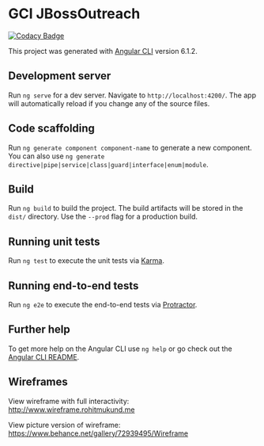 # GCI JBossOutreach
[![Codacy Badge](https://api.codacy.com/project/badge/Grade/6e498db47687428fb7acda6304b8e63f)](https://www.codacy.com/app/JBossOutreach/gci18.jbossoutreach.org?utm_source=github.com&amp;utm_medium=referral&amp;utm_content=JBossOutreach/gci18.jbossoutreach.org&amp;utm_campaign=Badge_Grade)

This project was generated with [Angular CLI](https://github.com/angular/angular-cli) version 6.1.2.

## Development server

Run `ng serve` for a dev server. Navigate to `http://localhost:4200/`. The app will automatically reload if you change any of the source files.

## Code scaffolding

Run `ng generate component component-name` to generate a new component. You can also use `ng generate directive|pipe|service|class|guard|interface|enum|module`.

## Build

Run `ng build` to build the project. The build artifacts will be stored in the `dist/` directory. Use the `--prod` flag for a production build.

## Running unit tests

Run `ng test` to execute the unit tests via [Karma](https://karma-runner.github.io).

## Running end-to-end tests

Run `ng e2e` to execute the end-to-end tests via [Protractor](http://www.protractortest.org/).

## Further help

To get more help on the Angular CLI use `ng help` or go check out the [Angular CLI README](https://github.com/angular/angular-cli/blob/master/README.md).

## Wireframes
View wireframe with full interactivity: http://www.wireframe.rohitmukund.me

View picture version of wireframe: https://www.behance.net/gallery/72939495/Wireframe
